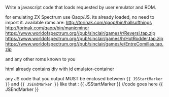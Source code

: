 Write a javascript code that loads requested by user emulator and ROM.

for emulating ZX Spectrum use Qaop/JS. its already loaded, no need to import it. available roms are:
http://torinak.com/qaop/bin/hallsofthings
http://torinak.com/qaop/bin/manicminer
https://www.worldofspectrum.org//pub/sinclair/games/r/Reversi.tap.zip
https://www.worldofspectrum.org//pub/sinclair/games/h/HotRodder.tap.zip
https://www.worldofspectrum.org//pub/sinclair/games/e/EntreComillas.tap.zip

and any other roms known to you

html already contains div with id emulator-container


any JS code that you output MUST be enclosed between `{{ JSStartMarker }}` and `{{ JSEndMarker }}` like that :
{{ JSStartMarker }}
//code goes here
{{ JSEndMarker }}
